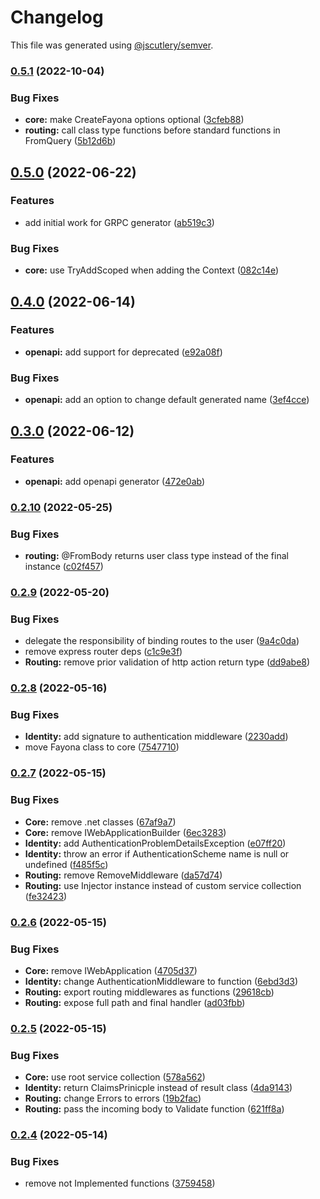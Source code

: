 # Changelog

This file was generated using [@jscutlery/semver](https://github.com/jscutlery/semver).

### [0.5.1](https://github.com/ezzabuzaid/fayona/compare/0.5.0...0.5.1) (2022-10-04)


### Bug Fixes

* **core:** make CreateFayona options optional ([3cfeb88](https://github.com/ezzabuzaid/fayona/commit/3cfeb887459c626715da2d363b9fc17cd8296df8))
* **routing:** call class type functions before standard functions in FromQuery ([5b12d6b](https://github.com/ezzabuzaid/fayona/commit/5b12d6b8f016fc95a480248dba28dfb244ce466d))

## [0.5.0](https://github.com/ezzabuzaid/fayona/compare/0.4.0...0.5.0) (2022-06-22)


### Features

* add initial work for GRPC generator ([ab519c3](https://github.com/ezzabuzaid/fayona/commit/ab519c3d30faa0ab53ceaae301a1a2f19566edba))


### Bug Fixes

* **core:** use TryAddScoped when adding the Context ([082c14e](https://github.com/ezzabuzaid/fayona/commit/082c14e62d1fc2ad819786c296ece3bdeea68c7f))

## [0.4.0](https://github.com/ezzabuzaid/fayona/compare/0.3.0...0.4.0) (2022-06-14)


### Features

* **openapi:** add support for deprecated ([e92a08f](https://github.com/ezzabuzaid/fayona/commit/e92a08fa796af71ccb3be40e41d9c0ba8977df52))


### Bug Fixes

* **openapi:** add an option to change default generated name ([3ef4cce](https://github.com/ezzabuzaid/fayona/commit/3ef4cce7b75bcf27f8142b246a123387e03ae383))

## [0.3.0](https://github.com/ezzabuzaid/fayona/compare/0.2.10...0.3.0) (2022-06-12)


### Features

* **openapi:** add openapi generator ([472e0ab](https://github.com/ezzabuzaid/fayona/commit/472e0ab1180d91ff740b12a97b8a3b1179ce2f3b))

### [0.2.10](https://github.com/ezzabuzaid/fayona/compare/0.2.9...0.2.10) (2022-05-25)


### Bug Fixes

* **routing:** @FromBody returns user class type instead of the final instance ([c02f457](https://github.com/ezzabuzaid/fayona/commit/c02f457cf8cd01ce60c495ed9509733ef71ac330))

### [0.2.9](https://github.com/ezzabuzaid/fayona/compare/0.2.8...0.2.9) (2022-05-20)


### Bug Fixes

* delegate the responsibility of binding routes to the user ([9a4c0da](https://github.com/ezzabuzaid/fayona/commit/9a4c0dae83c4dce8da6dc1f8f51febd07571390f))
* remove express router deps ([c1c9e3f](https://github.com/ezzabuzaid/fayona/commit/c1c9e3f0ca1f19766f9e9de0dead1dab32e0ad1a))
* **Routing:** remove prior validation of http action return type ([dd9abe8](https://github.com/ezzabuzaid/fayona/commit/dd9abe893bd8750374bae050529be190dfa51329))

### [0.2.8](https://github.com/ezzabuzaid/fayona/compare/0.2.7...0.2.8) (2022-05-16)


### Bug Fixes

* **Identity:** add signature to authentication middleware ([2230add](https://github.com/ezzabuzaid/fayona/commit/2230addc4a5f89a0c781a0afa338c5dc1c4184d5))
* move Fayona class to core ([7547710](https://github.com/ezzabuzaid/fayona/commit/7547710cf6eac45a9b7eb91c7eddca6496551d87))

### [0.2.7](https://github.com/ezzabuzaid/fayona/compare/0.2.6...0.2.7) (2022-05-15)


### Bug Fixes

* **Core:** remove .net classes ([67af9a7](https://github.com/ezzabuzaid/fayona/commit/67af9a735e9e037b30dd3c108a573bc873cf7435))
* **Core:** remove IWebApplicationBuilder ([6ec3283](https://github.com/ezzabuzaid/fayona/commit/6ec328390e4e33f7513b1fe13d31f06270dc1532))
* **Identity:**  add AuthenticationProblemDetailsException ([e07ff20](https://github.com/ezzabuzaid/fayona/commit/e07ff20be490400a35cf88ece7f10cc4a97cc455))
* **Identity:** throw an error if AuthenticationScheme name is null or undefined ([f485f5c](https://github.com/ezzabuzaid/fayona/commit/f485f5c335e79a541d71c0fe7853db17dcdf0138))
* **Routing:** remove RemoveMiddleware ([da57d74](https://github.com/ezzabuzaid/fayona/commit/da57d74a0382014aa257181194cfd2cd34c808b8))
* **Routing:** use Injector instance instead of custom service collection ([fe32423](https://github.com/ezzabuzaid/fayona/commit/fe32423182d711fd68cb472c4ae6ff69849f7ceb))

### [0.2.6](https://github.com/ezzabuzaid/fayona/compare/0.2.5...0.2.6) (2022-05-15)


### Bug Fixes

* **Core:** remove IWebApplication ([4705d37](https://github.com/ezzabuzaid/fayona/commit/4705d376d25de7b8f5fd110d1f92cc269c1683ac))
* **Identity:** change AuthenticationMiddleware to function ([6ebd3d3](https://github.com/ezzabuzaid/fayona/commit/6ebd3d3754c8f8f58acbf5f1da42bf2cea3998c5))
* **Routing:** export routing middlewares as functions ([29618cb](https://github.com/ezzabuzaid/fayona/commit/29618cbc4e7e1c4977d17221507215a5244e3cea))
* **Routing:** expose full path and final handler ([ad03fbb](https://github.com/ezzabuzaid/fayona/commit/ad03fbb9362522eb90f7a3235ebb69c8abfed3e7))

### [0.2.5](https://github.com/ezzabuzaid/fayona/compare/0.2.4...0.2.5) (2022-05-15)


### Bug Fixes

* **Core:** use root service collection ([578a562](https://github.com/ezzabuzaid/fayona/commit/578a56213f866e6b33d36c3c5c0332b0cd6d58e6))
* **Identity:** return ClaimsPrinicple instead of result class ([4da9143](https://github.com/ezzabuzaid/fayona/commit/4da9143ae58a430874e2be12f1cf1104b49e12b7))
* **Routing:** change Errors to errors ([19b2fac](https://github.com/ezzabuzaid/fayona/commit/19b2facdf1bc582aaef9782d78d8f5d49c074f9c))
* **Routing:** pass the incoming body to Validate function ([621ff8a](https://github.com/ezzabuzaid/fayona/commit/621ff8a4cba911d4c55f8f6a5208aeedd1d0c75e))

### [0.2.4](https://github.com/ezzabuzaid/fayona/compare/0.2.3...0.2.4) (2022-05-14)


### Bug Fixes

* remove not Implemented functions ([3759458](https://github.com/ezzabuzaid/fayona/commit/375945822cf204fcebc77f6402821c45d0673454))
